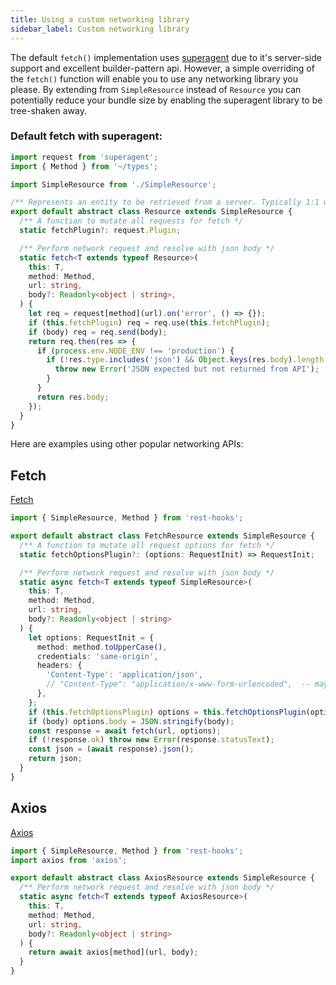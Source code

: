 ```yaml
---
title: Using a custom networking library
sidebar_label: Custom networking library
---
```

The default `fetch()` implementation uses [superagent]() due to it's server-side support
and excellent builder-pattern api. However, a simple overriding of the `fetch()` function
will enable you to use any networking library you please. By extending from `SimpleResource`
instead of `Resource` you can potentially reduce your bundle size by enabling the superagent
library to be tree-shaken away.

### Default fetch with superagent:

```typescript
import request from 'superagent';
import { Method } from '~/types';

import SimpleResource from './SimpleResource';

/** Represents an entity to be retrieved from a server. Typically 1:1 with a url endpoint. */
export default abstract class Resource extends SimpleResource {
  /** A function to mutate all requests for fetch */
  static fetchPlugin?: request.Plugin;

  /** Perform network request and resolve with json body */
  static fetch<T extends typeof Resource>(
    this: T,
    method: Method,
    url: string,
    body?: Readonly<object | string>,
  ) {
    let req = request[method](url).on('error', () => {});
    if (this.fetchPlugin) req = req.use(this.fetchPlugin);
    if (body) req = req.send(body);
    return req.then(res => {
      if (process.env.NODE_ENV !== 'production') {
        if (!res.type.includes('json') && Object.keys(res.body).length === 0) {
          throw new Error('JSON expected but not returned from API');
        }
      }
      return res.body;
    });
  }
}
```

Here are examples using other popular networking APIs:

## Fetch

[Fetch](https://developer.mozilla.org/en-US/docs/Web/API/Fetch_API)

```typescript
import { SimpleResource, Method } from 'rest-hooks';

export default abstract class FetchResource extends SimpleResource {
  /** A function to mutate all request options for fetch */
  static fetchOptionsPlugin?: (options: RequestInit) => RequestInit;

  /** Perform network request and resolve with json body */
  static async fetch<T extends typeof SimpleResource>(
    this: T,
    method: Method,
    url: string,
    body?: Readonly<object | string>
  ) {
    let options: RequestInit = {
      method: method.toUpperCase(),
      credentials: 'same-origin',
      headers: {
        'Content-Type': 'application/json',
        // "Content-Type": "application/x-www-form-urlencoded",  -- maybe use this if typeof body is FormData ?
      },
    };
    if (this.fetchOptionsPlugin) options = this.fetchOptionsPlugin(options);
    if (body) options.body = JSON.stringify(body);
    const response = await fetch(url, options);
    if (!response.ok) throw new Error(response.statusText);
    const json = (await response).json();
    return json;
  }
}
```

## Axios

[Axios](https://github.com/axios/axios)

```typescript
import { SimpleResource, Method } from 'rest-hooks';
import axios from 'axios';

export default abstract class AxiosResource extends SimpleResource {
  /** Perform network request and resolve with json body */
  static async fetch<T extends typeof AxiosResource>(
    this: T,
    method: Method,
    url: string,
    body?: Readonly<object | string>
  ) {
    return await axios[method](url, body);
  }
}
```
